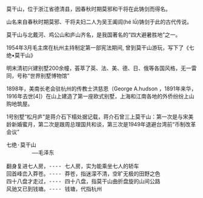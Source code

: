 莫干山，位于浙江省德清县，因春秋时期莫邪和干将在此铸剑而得名。

山名来自春秋时期莫邪、干将夫妇二人为吴王阖闾(hé lǘ)铸剑于此的古代传说。

莫干山与北戴河、鸡公山和庐山齐名，是我国著名的“四大避暑胜地”之一。

1954年3月毛主席在杭州主持制定第一部宪法期间, 曾到莫干山游玩，写下了《七绝▪莫干山》

明末清初兴建别墅200余幢，荟萃了英、法、美、德、日、俄等各国风格，无一雷同，号称“世界别墅博物馆”

1898年，美南长老会驻杭州的传教士洪慈恩（George A.hudson ，1891年来华，1916年去世[4]）在山上建造了第一座欧式别墅，上海和江南各地的外侨纷纷上山购地筑屋。

1号别墅“松月庐”是蒋介石下榻处据记载，蒋介石曾三上莫干山：第一次是与宋美龄新婚蜜月，第二次是跟周总理国共和谈，第三次是1949年退避台湾前“币制改革会议”

<pre>
七绝·莫干山
        ——毛泽东

翻身复进七人房，---- 七人房，实为能乘坐七人的轿车
回首峰峦入莽苍。---- 莽苍，指迷濛不清，空旷无极的田野之色
四十八盘才走过，---- 四十八盘，指莫干山曲折盘旋的山间公路
风驰又已到钱塘。---- 钱塘，代指杭州
</pre>
